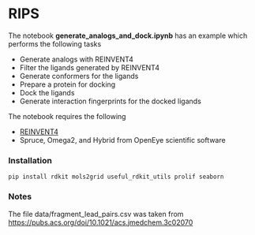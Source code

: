 # RIPS

The notebook **generate_analogs_and_dock.ipynb** has an example which performs the following tasks
- Generate analogs with REINVENT4
- Filter the ligands generated by REINVENT4
- Generate conformers for the ligands
- Prepare a protein for docking
- Dock the ligands
- Generate interaction fingerprints for the docked ligands

The notebook requires the following
- [REINVENT4](https://github.com/MolecularAI/REINVENT4)
- Spruce, Omega2, and Hybrid from OpenEye scientific software

### Installation
```
pip install rdkit mols2grid useful_rdkit_utils prolif seaborn
```
### Notes

The file data/fragment_lead_pairs.csv was taken from https://pubs.acs.org/doi/10.1021/acs.jmedchem.3c02070
